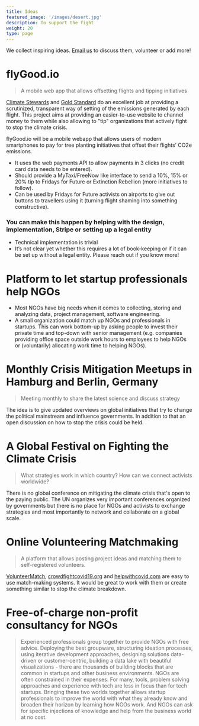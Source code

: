 ```yaml
---
title: Ideas
featured_image: '/images/desert.jpg'
description: To support the fight
weight: 20
type: page
---
```


We collect inspiring ideas. [Email us](mailto:hi@crisisfighters.org) to discuss them, volunteer or add more!

# flyGood.io
> A mobile web app that allows offsetting flights and tipping initiatives

[Climate Stewards](https://www.climatestewards.org/offset) and [Gold Standard](https://www.goldstandard.org/impact-quantification/gold-standard-global-goals) do an excellent job at providing a scrutinized, transparent way of setting of the emissions generated by each flight. This project aims at providing an easier-to-use website to channel money to them while also allowing to "tip" organizations that actively fight to stop the climate crisis.

flyGood.io will be a mobile webapp that allows users of modern smartphones to pay for tree planting initiatives that offset their flights’ CO2e emissions.

* It uses the web payments API to allow payments in 3 clicks (no credit card data needs to be entered).
* Should provide a MyTaxi/FreeNow like interface to send a 10%, 15% or 20% tip to Fridays for Future or Extinction Rebellion (more initiatives to follow).
* Can be used by Fridays for Future activists on airports to give out buttons to travellers using it (turning flight shaming into something constructive).

### You can make this happen by helping with the design, implementation, Stripe or setting up a legal entity
* Technical implementation is trivial
* It’s not clear yet whether this requires a lot of book-keeping or if it can be set up without a legal entity. Please reach out if you know more!

# Platform to let startup professionals help NGOs
* Most NGOs have big needs when it comes to collecting, storing and analyzing data, project management, software engineering.
* A small organization could match up NGOs and professionals in startups. This can work bottom-up by asking people to invest their private time and top-down with senior management (e.g. companies providing office space outside work hours to employees to help NGOs or (voluntarily) allocating work time to helping NGOs).

# Monthly Crisis Mitigation Meetups in Hamburg and Berlin, Germany
> Meeting monthly to share the latest science and discuss strategy

The idea is to give updated overviews on global initiatives that try to change the political mainstream and influence governments. In addition to that an open discussion on how to stop the crisis could be held.

# A Global Festival on Fighting the Climate Crisis
> What strategies work in which country? How can we connect activists worldwide?

There is no global conference on mitigating the climate crisis that's open to the paying public. The UN organizes very important conferences organized by governments but there is no place for NGOs and activists to exchange strategies and most importantly to network and collaborate on a global scale.

# Online Volunteering Matchmaking
> A platform that allows posting project ideas and matching them to self-registered volunteers.

[VolunteerMatch](https://www.volunteermatch.org/), [crowdfightcovid19.org](https://crowdfightcovid19.org) and [helpwithcovid.com](https://helpwithcovid.com/projects) are easy to use match-making systems. It would be great to work with them or create something similar to stop the climate breakdown.

# Free-of-charge non-profit consultancy for NGOs
> Experienced professionals group together to provide NGOs with free advice.
Deploying the best groupware, structuring ideation processes, using iterative development approaches, designing solutions data-driven or customer-centric, building a data lake with beautiful visualizations - there are thousands of building blocks that are common in startups and other business environments.
NGOs are often constrained in their expenses. For many, tools, problem solving approaches and experience with tech are less in focus than for tech startups. Bringing these two worlds together allows startup professionals to improve the world with what they already know and broaden their horizon by learning how NGOs work.
And NGOs can ask for specific injections of knowledge and help from the business world at no cost.
